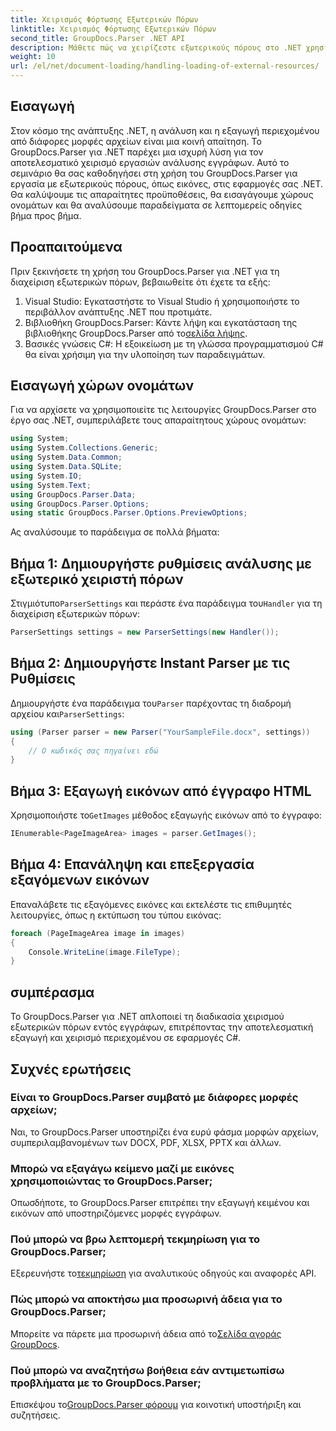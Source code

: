 ```yaml
---
title: Χειρισμός Φόρτωσης Εξωτερικών Πόρων
linktitle: Χειρισμός Φόρτωσης Εξωτερικών Πόρων
second_title: GroupDocs.Parser .NET API
description: Μάθετε πώς να χειρίζεστε εξωτερικούς πόρους στο .NET χρησιμοποιώντας το GroupDocs.Parser για αποτελεσματική ανάλυση και εξαγωγή εγγράφων.
weight: 10
url: /el/net/document-loading/handling-loading-of-external-resources/
---
```

## Εισαγωγή
Στον κόσμο της ανάπτυξης .NET, η ανάλυση και η εξαγωγή περιεχομένου από διάφορες μορφές αρχείων είναι μια κοινή απαίτηση. Το GroupDocs.Parser για .NET παρέχει μια ισχυρή λύση για τον αποτελεσματικό χειρισμό εργασιών ανάλυσης εγγράφων. Αυτό το σεμινάριο θα σας καθοδηγήσει στη χρήση του GroupDocs.Parser για εργασία με εξωτερικούς πόρους, όπως εικόνες, στις εφαρμογές σας .NET. Θα καλύψουμε τις απαραίτητες προϋποθέσεις, θα εισαγάγουμε χώρους ονομάτων και θα αναλύσουμε παραδείγματα σε λεπτομερείς οδηγίες βήμα προς βήμα.
## Προαπαιτούμενα
Πριν ξεκινήσετε τη χρήση του GroupDocs.Parser για .NET για τη διαχείριση εξωτερικών πόρων, βεβαιωθείτε ότι έχετε τα εξής:
1. Visual Studio: Εγκαταστήστε το Visual Studio ή χρησιμοποιήστε το περιβάλλον ανάπτυξης .NET που προτιμάτε.
2. Βιβλιοθήκη GroupDocs.Parser: Κάντε λήψη και εγκατάσταση της βιβλιοθήκης GroupDocs.Parser από το[σελίδα λήψης](https://releases.groupdocs.com/parser/net/).
3. Βασικές γνώσεις C#: Η εξοικείωση με τη γλώσσα προγραμματισμού C# θα είναι χρήσιμη για την υλοποίηση των παραδειγμάτων.

## Εισαγωγή χώρων ονομάτων
Για να αρχίσετε να χρησιμοποιείτε τις λειτουργίες GroupDocs.Parser στο έργο σας .NET, συμπεριλάβετε τους απαραίτητους χώρους ονομάτων:
```csharp
using System;
using System.Collections.Generic;
using System.Data.Common;
using System.Data.SQLite;
using System.IO;
using System.Text;
using GroupDocs.Parser.Data;
using GroupDocs.Parser.Options;
using static GroupDocs.Parser.Options.PreviewOptions;
```

Ας αναλύσουμε το παράδειγμα σε πολλά βήματα:
## Βήμα 1: Δημιουργήστε ρυθμίσεις ανάλυσης με εξωτερικό χειριστή πόρων
 Στιγμιότυπο`ParserSettings` και περάστε ένα παράδειγμα του`Handler` για τη διαχείριση εξωτερικών πόρων:
```csharp
ParserSettings settings = new ParserSettings(new Handler());
```
## Βήμα 2: Δημιουργήστε Instant Parser με τις Ρυθμίσεις
 Δημιουργήστε ένα παράδειγμα του`Parser` παρέχοντας τη διαδρομή αρχείου και`ParserSettings`:
```csharp
using (Parser parser = new Parser("YourSampleFile.docx", settings))
{
    // Ο κωδικός σας πηγαίνει εδώ
}
```
## Βήμα 3: Εξαγωγή εικόνων από έγγραφο HTML
 Χρησιμοποιήστε το`GetImages` μέθοδος εξαγωγής εικόνων από το έγγραφο:
```csharp
IEnumerable<PageImageArea> images = parser.GetImages();
```
## Βήμα 4: Επανάληψη και επεξεργασία εξαγόμενων εικόνων
Επαναλάβετε τις εξαγόμενες εικόνες και εκτελέστε τις επιθυμητές λειτουργίες, όπως η εκτύπωση του τύπου εικόνας:
```csharp
foreach (PageImageArea image in images)
{
    Console.WriteLine(image.FileType);
}
```

## συμπέρασμα
Το GroupDocs.Parser για .NET απλοποιεί τη διαδικασία χειρισμού εξωτερικών πόρων εντός εγγράφων, επιτρέποντας την αποτελεσματική εξαγωγή και χειρισμό περιεχομένου σε εφαρμογές C#.

## Συχνές ερωτήσεις
### Είναι το GroupDocs.Parser συμβατό με διάφορες μορφές αρχείων;
Ναι, το GroupDocs.Parser υποστηρίζει ένα ευρύ φάσμα μορφών αρχείων, συμπεριλαμβανομένων των DOCX, PDF, XLSX, PPTX και άλλων.
### Μπορώ να εξαγάγω κείμενο μαζί με εικόνες χρησιμοποιώντας το GroupDocs.Parser;
Οπωσδήποτε, το GroupDocs.Parser επιτρέπει την εξαγωγή κειμένου και εικόνων από υποστηριζόμενες μορφές εγγράφων.
### Πού μπορώ να βρω λεπτομερή τεκμηρίωση για το GroupDocs.Parser;
 Εξερευνήστε το[τεκμηρίωση](https://tutorials.groupdocs.com/parser/net/) για αναλυτικούς οδηγούς και αναφορές API.
### Πώς μπορώ να αποκτήσω μια προσωρινή άδεια για το GroupDocs.Parser;
 Μπορείτε να πάρετε μια προσωρινή άδεια από το[Σελίδα αγοράς GroupDocs](https://purchase.groupdocs.com/temporary-license/).
### Πού μπορώ να αναζητήσω βοήθεια εάν αντιμετωπίσω προβλήματα με το GroupDocs.Parser;
 Επισκέψου το[GroupDocs.Parser φόρουμ](https://forum.groupdocs.com/c/parser/17) για κοινοτική υποστήριξη και συζητήσεις.